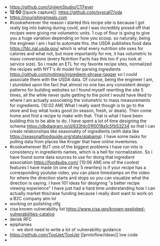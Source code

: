 - https://github.com/UniiemStudio/CTFever
- **12:50** [[quick capture]]:  https://github.com/syscall7/oda
- https://nourishingmeals.com
- #cookwherever the reason i started this recipe site is because I got really big into baking during covid, and I was incredibly pissed off that recipes were giving me volumetric units. 1 cup of flour is going to give you a huge variation depending on how you scoop. so naturally, being the engineer i am i had to automate this. the USDA publishes food data https://fdc.nal.usda.gov/ which is what every nutrition site uses for calories and what not, but more importantly for me, it has volumetric to mass conversions (every Nutrition Facts has this too if you look at service size). So i made an ETL for my favorite recipe sites, normalized the recipes with NYT's AI model for parsing ingredients https://github.com/nytimes/ingredient-phrase-tagger so I could associate them with the USDA data. Of course, being the engineer I am, I stumbled upon the fact that almost no one has any consistent design patterns for building websites so I found myself rewriting the site 5 times, all the while never quite getting to the point I would have liked to where I am actually associating the volumetric to mass measurements for ingredients.
  [10:02 AM]
  What I really want though is to go to the store and buy what looks good (in season, fresh, or deals). Then come home and find a recipe to make with that.
  That is what I have been building this to be able to do. I have spent a lot of time designing the schema https://dbdiagram.io/d/633fdc01f0018a1c5fb53234 so that I can create relationships like seasonality of ingredients (with data like https://seasonalfoodguide.org/state/alabama). I have some tasks for pulling data from places like Kroger that have online inventories.
- #cookwherever BUT one of the biggest problems I have run into is consistency in ingredients names, which is a hell for normalization. So i have found some data sources to use for doing that ingredient association https://foodsubs.com/
  [10:06 AM]
  one of the coolest features I have made (in one of my 5 rewrites) is if your recipe has a corresponding youtube video, you can place timestamps on the video for where the direction starts and stops so you can visualize what the direction is saying. I have 101 ideas for designing "a better recipe viewing experience" I have just had a hard time understanding how I can actually market this/raise funding because I really dont want to work on a B2C company atm lol
- working on polishing ctfg
- cisa known vulnerability list https://www.cisa.gov/known-exploited-vulnerabilities-catalog
- derisk RFC
- epiphanies
	- we dont need to write a lot of vulnerability guidance
- https://github.com/ToolJet/ToolJet [[protoflow/ideas]] low code
-